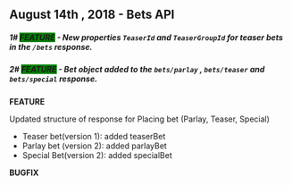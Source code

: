 ## August 14th , 2018 - Bets API 


##### 1# <span style="background-color:green">FEATURE</span>  - New properties `TeaserId` and `TeaserGroupId` for teaser bets  in the `/bets` response.

##### 2# <span style="background-color:green">FEATURE</span>  - Bet object added to the `bets/parlay` , `bets/teaser`  and `bets/special`  response.


<b>FEATURE</b>

Updated structure of response for Placing bet (Parlay, Teaser, Special)
<ul>
  <li>Teaser bet(version 1): added teaserBet</li>
  <li>Parlay bet (version 2): added parlayBet</li>
  <li>Special Bet(version 2): added specialBet</li>
</ul>
<b>BUGFIX</b>
  
